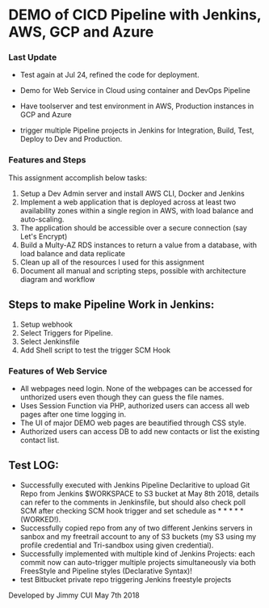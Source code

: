# DEMO of CICD Pipeline with Jenkins, AWS, GCP and Azure

### Last Update ###

* Test again at Jul 24, refined the code for deployment.

* Demo for Web Service in Cloud using container and DevOps Pipeline

* Have toolserver and test environment in AWS, Production instances in GCP and Azure

* trigger multiple Pipeline projects in Jenkins for Integration, Build, Test, Deploy to Dev and Production.

### Features and Steps ###

This assignment accomplish below tasks:

1. Setup a Dev Admin server and install AWS CLI, Docker and Jenkins
2. Implement a web application that is deployed across at least two availability zones within a single region in AWS, with load balance and auto-scaling.
3. The application should be accessible over a secure connection (say Let's Encrypt)
4. Build a Multy-AZ RDS instances to return a value from a database, with load balance and data replicate
5. Clean up all of the resources I used for this assignment
6. Document all manual and scripting steps, possible with architecture diagram and workflow


## Steps to make Pipeline Work in Jenkins:
1. Setup webhook
2. Select Triggers for Pipeline. 
3. Select Jenkinsfile
4. Add Shell script to test the trigger SCM Hook

### Features of Web Service
 - All webpages need login. None of the webpages can be accessed for unthorized users even though they can guess the file names.
 - Uses Session Function via PHP, authorized users can access all web pages after one time logging in.
 - The UI of major DEMO web pages are beautified through CSS style.
 - Authorized users can access DB to add new contacts or list the existing contact list.
 
## Test LOG:
* Successfully executed with Jenkins Pipeline Declaritive to upload Git Repo from Jenkins $WORKSPACE to S3 bucket at May 8th 2018, details can refer to the comments in Jenkinsfile, but should also check poll SCM after checking SCM hook trigger and set schedule as * * * * * (WORKED!).
* Successfully copied repo from any of two different Jenkins servers in sanbox and my freetrail account to any of S3 buckets (my S3 using my profile credential and Tri-sandbox using given credential).
* Successfully implemented with multiple kind of Jenkins Projects: each commit now can auto-trigger multiple projects simultaneously via both FreesStyle and Pipeline styles (Declarative Syntax)!
* test Bitbucket private repo triggering Jenkins freestyle projects

Developed by Jimmy CUI  May 7th 2018
